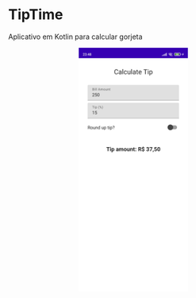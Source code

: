 # TipTime
Aplicativo em Kotlin para calcular gorjeta

<div align="center">
  <img height="490" src="to_Readme/tiptime.jpg" />
</div>
